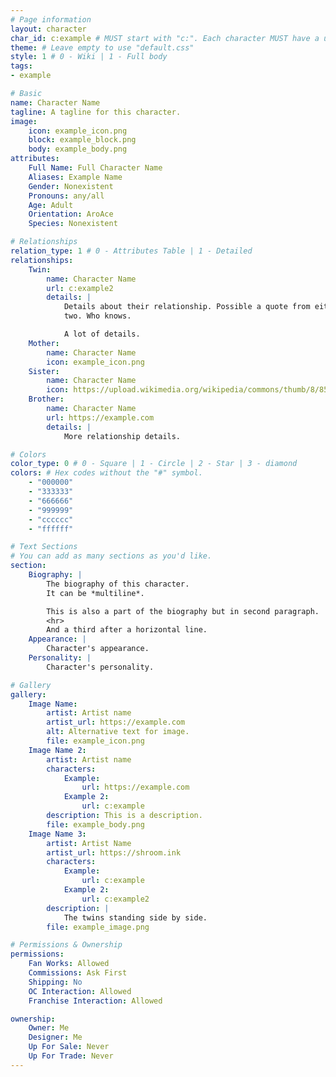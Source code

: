 ```yaml
---
# Page information
layout: character
char_id: c:example # MUST start with "c:". Each character MUST have a unique ID. They are case sensitive.
theme: # Leave empty to use "default.css"
style: 1 # 0 - Wiki | 1 - Full body
tags:
- example

# Basic
name: Character Name
tagline: A tagline for this character.
image:
    icon: example_icon.png
    block: example_block.png
    body: example_body.png
attributes:
    Full Name: Full Character Name
    Aliases: Example Name
    Gender: Nonexistent
    Pronouns: any/all
    Age: Adult
    Orientation: AroAce
    Species: Nonexistent

# Relationships
relation_type: 1 # 0 - Attributes Table | 1 - Detailed
relationships:
    Twin:
        name: Character Name
        url: c:example2
        details: |
            Details about their relationship. Possible a quote from either of the
            two. Who knows.

            A lot of details.
    Mother:
        name: Character Name
        icon: example_icon.png
    Sister:
        name: Character Name
        icon: https://upload.wikimedia.org/wikipedia/commons/thumb/8/85/Smiley.svg/1024px-Smiley.svg.png
    Brother:
        name: Character Name
        url: https://example.com
        details: |
            More relationship details.

# Colors
color_type: 0 # 0 - Square | 1 - Circle | 2 - Star | 3 - diamond
colors: # Hex codes without the "#" symbol.
    - "000000"
    - "333333"
    - "666666"
    - "999999"
    - "cccccc"
    - "ffffff"

# Text Sections
# You can add as many sections as you'd like.
section:
    Biography: |
        The biography of this character.
        It can be *multiline*.

        This is also a part of the biography but in second paragraph.
        <hr>
        And a third after a horizontal line.
    Appearance: |
        Character's appearance.
    Personality: |
        Character's personality.

# Gallery
gallery:
    Image Name:
        artist: Artist name
        artist_url: https://example.com
        alt: Alternative text for image.
        file: example_icon.png
    Image Name 2:
        artist: Artist name
        characters:
            Example:
                url: https://example.com
            Example 2:
                url: c:example
        description: This is a description.
        file: example_body.png
    Image Name 3:
        artist: Artist Name
        artist_url: https://shroom.ink
        characters:
            Example:
                url: c:example
            Example 2:
                url: c:example2
        description: |
            The twins standing side by side.
        file: example_image.png

# Permissions & Ownership
permissions:
    Fan Works: Allowed
    Commissions: Ask First
    Shipping: No
    OC Interaction: Allowed
    Franchise Interaction: Allowed

ownership:
    Owner: Me
    Designer: Me
    Up For Sale: Never
    Up For Trade: Never
---
```

